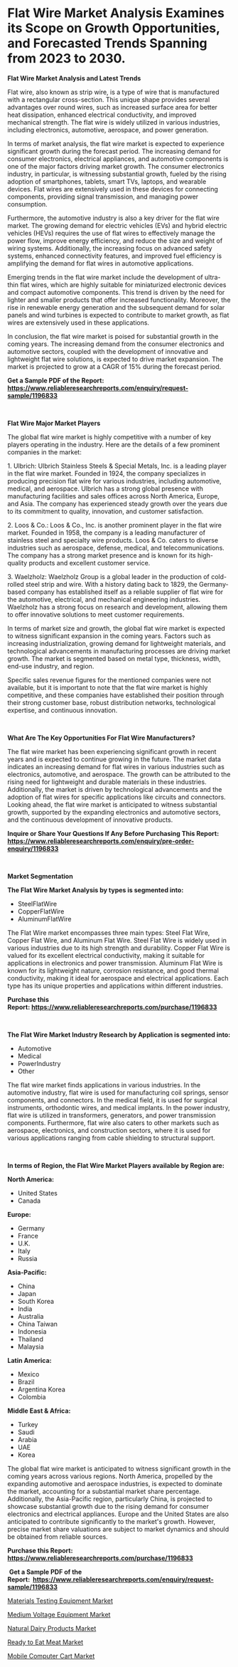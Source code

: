 <p><h1>Flat Wire Market Analysis Examines its Scope on Growth Opportunities, and Forecasted Trends Spanning from 2023 to 2030.</h1></p><p><strong>Flat Wire Market Analysis and Latest Trends</strong></p>
<p><p>Flat wire, also known as strip wire, is a type of wire that is manufactured with a rectangular cross-section. This unique shape provides several advantages over round wires, such as increased surface area for better heat dissipation, enhanced electrical conductivity, and improved mechanical strength. The flat wire is widely utilized in various industries, including electronics, automotive, aerospace, and power generation.</p><p>In terms of market analysis, the flat wire market is expected to experience significant growth during the forecast period. The increasing demand for consumer electronics, electrical appliances, and automotive components is one of the major factors driving market growth. The consumer electronics industry, in particular, is witnessing substantial growth, fueled by the rising adoption of smartphones, tablets, smart TVs, laptops, and wearable devices. Flat wires are extensively used in these devices for connecting components, providing signal transmission, and managing power consumption.</p><p>Furthermore, the automotive industry is also a key driver for the flat wire market. The growing demand for electric vehicles (EVs) and hybrid electric vehicles (HEVs) requires the use of flat wires to effectively manage the power flow, improve energy efficiency, and reduce the size and weight of wiring systems. Additionally, the increasing focus on advanced safety systems, enhanced connectivity features, and improved fuel efficiency is amplifying the demand for flat wires in automotive applications.</p><p>Emerging trends in the flat wire market include the development of ultra-thin flat wires, which are highly suitable for miniaturized electronic devices and compact automotive components. This trend is driven by the need for lighter and smaller products that offer increased functionality. Moreover, the rise in renewable energy generation and the subsequent demand for solar panels and wind turbines is expected to contribute to market growth, as flat wires are extensively used in these applications.</p><p>In conclusion, the flat wire market is poised for substantial growth in the coming years. The increasing demand from the consumer electronics and automotive sectors, coupled with the development of innovative and lightweight flat wire solutions, is expected to drive market expansion. The market is projected to grow at a CAGR of 15% during the forecast period.</p></p>
<p><strong>Get a Sample PDF of the Report:&nbsp; <a href="https://www.reliableresearchreports.com/enquiry/request-sample/1196833">https://www.reliableresearchreports.com/enquiry/request-sample/1196833</a></strong></p>
<p>&nbsp;</p>
<p><strong>Flat Wire Major Market Players</strong></p>
<p><p>The global flat wire market is highly competitive with a number of key players operating in the industry. Here are the details of a few prominent companies in the market:</p><p>1. Ulbrich: Ulbrich Stainless Steels & Special Metals, Inc. is a leading player in the flat wire market. Founded in 1924, the company specializes in producing precision flat wire for various industries, including automotive, medical, and aerospace. Ulbrich has a strong global presence with manufacturing facilities and sales offices across North America, Europe, and Asia. The company has experienced steady growth over the years due to its commitment to quality, innovation, and customer satisfaction.</p><p>2. Loos & Co.: Loos & Co., Inc. is another prominent player in the flat wire market. Founded in 1958, the company is a leading manufacturer of stainless steel and specialty wire products. Loos & Co. caters to diverse industries such as aerospace, defense, medical, and telecommunications. The company has a strong market presence and is known for its high-quality products and excellent customer service.</p><p>3. Waelzholz: Waelzholz Group is a global leader in the production of cold-rolled steel strip and wire. With a history dating back to 1829, the Germany-based company has established itself as a reliable supplier of flat wire for the automotive, electrical, and mechanical engineering industries. Waelzholz has a strong focus on research and development, allowing them to offer innovative solutions to meet customer requirements.</p><p>In terms of market size and growth, the global flat wire market is expected to witness significant expansion in the coming years. Factors such as increasing industrialization, growing demand for lightweight materials, and technological advancements in manufacturing processes are driving market growth. The market is segmented based on metal type, thickness, width, end-use industry, and region.</p><p>Specific sales revenue figures for the mentioned companies were not available, but it is important to note that the flat wire market is highly competitive, and these companies have established their position through their strong customer base, robust distribution networks, technological expertise, and continuous innovation.</p></p>
<p>&nbsp;</p>
<p><strong>What Are The Key Opportunities For Flat Wire Manufacturers?</strong></p>
<p><p>The flat wire market has been experiencing significant growth in recent years and is expected to continue growing in the future. The market data indicates an increasing demand for flat wires in various industries such as electronics, automotive, and aerospace. The growth can be attributed to the rising need for lightweight and durable materials in these industries. Additionally, the market is driven by technological advancements and the adoption of flat wires for specific applications like circuits and connectors. Looking ahead, the flat wire market is anticipated to witness substantial growth, supported by the expanding electronics and automotive sectors, and the continuous development of innovative products.</p></p>
<p><strong>Inquire or Share Your Questions If Any Before Purchasing This Report: <a href="https://www.reliableresearchreports.com/enquiry/pre-order-enquiry/1196833">https://www.reliableresearchreports.com/enquiry/pre-order-enquiry/1196833</a></strong></p>
<p>&nbsp;</p>
<p><strong>Market Segmentation</strong></p>
<p><strong>The Flat Wire Market Analysis by types is segmented into:</strong></p>
<p><ul><li>SteelFlatWire</li><li>CopperFlatWire</li><li>AluminumFlatWire</li></ul></p>
<p><p>The Flat Wire market encompasses three main types: Steel Flat Wire, Copper Flat Wire, and Aluminum Flat Wire. Steel Flat Wire is widely used in various industries due to its high strength and durability. Copper Flat Wire is valued for its excellent electrical conductivity, making it suitable for applications in electronics and power transmission. Aluminum Flat Wire is known for its lightweight nature, corrosion resistance, and good thermal conductivity, making it ideal for aerospace and electrical applications. Each type has its unique properties and applications within different industries.</p></p>
<p><strong>Purchase this Report:&nbsp;<a href="https://www.reliableresearchreports.com/purchase/1196833">https://www.reliableresearchreports.com/purchase/1196833</a></strong></p>
<p>&nbsp;</p>
<p><strong>The Flat Wire Market Industry Research by Application is segmented into:</strong></p>
<p><ul><li>Automotive</li><li>Medical</li><li>PowerIndustry</li><li>Other</li></ul></p>
<p><p>The flat wire market finds applications in various industries. In the automotive industry, flat wire is used for manufacturing coil springs, sensor components, and connectors. In the medical field, it is used for surgical instruments, orthodontic wires, and medical implants. In the power industry, flat wire is utilized in transformers, generators, and power transmission components. Furthermore, flat wire also caters to other markets such as aerospace, electronics, and construction sectors, where it is used for various applications ranging from cable shielding to structural support.</p></p>
<p>&nbsp;</p>
<p><strong>In terms of Region, the Flat Wire Market Players available by Region are:</strong></p>
<p>
    <p> <strong> North America: </strong>
        <ul>
            <li>United States</li>
            <li>Canada</li>
        </ul>
        </p> 
    <p> <strong> Europe: </strong>
        <ul>
            <li>Germany</li>
            <li>France</li>
            <li>U.K.</li>
            <li>Italy</li>
            <li>Russia</li>
        </ul>
        </p> 
    <p> <strong> Asia-Pacific: </strong>
        <ul>
            <li>China</li>
            <li>Japan</li>
            <li>South Korea</li>
            <li>India</li>
            <li>Australia</li>
            <li>China Taiwan</li>
            <li>Indonesia</li>
            <li>Thailand</li>
            <li>Malaysia</li>
        </ul>
        </p> 
    <p> <strong> Latin America: </strong>
        <ul>
            <li>Mexico</li>
            <li>Brazil</li>
            <li>Argentina Korea</li>
            <li>Colombia</li>
        </ul>
        </p> 
    <p> <strong> Middle East & Africa: </strong>
        <ul>
            <li>Turkey</li>
            <li>Saudi</li>
            <li>Arabia</li>
            <li>UAE</li>
            <li>Korea</li>
        </ul>
    </p>
    </p>
<p><p>The global flat wire market is anticipated to witness significant growth in the coming years across various regions. North America, propelled by the expanding automotive and aerospace industries, is expected to dominate the market, accounting for a substantial market share percentage. Additionally, the Asia-Pacific region, particularly China, is projected to showcase substantial growth due to the rising demand for consumer electronics and electrical appliances. Europe and the United States are also anticipated to contribute significantly to the market's growth. However, precise market share valuations are subject to market dynamics and should be obtained from reliable sources.</p></p>
<p><strong>Purchase this Report: <a href="https://www.reliableresearchreports.com/purchase/1196833">https://www.reliableresearchreports.com/purchase/1196833</a></strong></p>
<p>&nbsp;<strong>Get a Sample PDF of the Report:&nbsp;&nbsp;<a href="https://www.reliableresearchreports.com/enquiry/request-sample/1196833">https://www.reliableresearchreports.com/enquiry/request-sample/1196833</a></strong></p>
<p><strong></strong></p>
<p><p><a href="https://medium.com/@joannebell6556/materials-testing-equipment-market-competitive-analysis-market-trends-and-forecast-to-2030-2c103528faf3">Materials Testing Equipment Market</a></p><p><a href="https://medium.com/@jasonmartin866/medium-voltage-equipment-market-research-report-its-history-and-forecast-2023-to-2030-7d14ac536252">Medium Voltage Equipment Market</a></p><p><a href="https://medium.com/@fire.belt.bug/natural-dairy-products-market-report-reveals-the-latest-trends-and-growth-opportunities-of-this-9c120361f76a">Natural Dairy Products Market</a></p><p><a href="https://medium.com/@index.mill.peace/ready-to-eat-meat-nbsp-market-focuses-on-market-share-size-and-projected-forecast-till-2030-1d96847723cb">Ready to Eat Meat Market</a></p><p><a href="https://medium.com/@markuspagac2023/mobile-computer-cart-market-competitive-analysis-market-trends-and-forecast-to-2030-72c05175dbbd">Mobile Computer Cart Market</a></p></p>